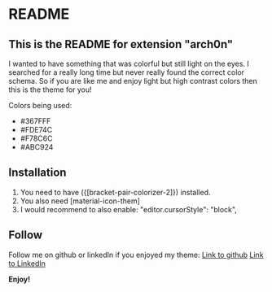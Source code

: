 # README

## This is the README for extension "arch0n"

I wanted to have something that was colorful but still light on the eyes. I searched for a really long time but never really found the correct color schema. So if you are like me and enjoy light but high contrast colors then this is the theme for you!

Colors being used:

- #367FFF
- #FDE74C
- #F78C6C
- #ABC924

## Installation

1. You need to have ({[bracket-pair-colorizer-2]}) installed.
1. You also need [material-icon-them]
1. I would recommend to also enable: "editor.cursorStyle": "block",

## Follow

Follow me on github or linkedIn if you enjoyed my theme:
[Link to github](https://github.com/Saveljeffjonatan)
[Link to LinkedIn](https://www.linkedin.com/in/jonatan-saveljeff-a94650109/)

**Enjoy!**
